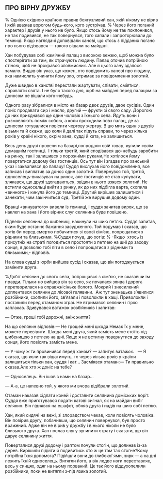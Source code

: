 ## ПРО ВІРНУ ДРУЖБУ

% Однією східною країною правив боягузливий хан, якій нікому не вірив і якій вважав ворогом будь-кого, кого зустрічав.
% Через його поганий характер і друзів у нього не було.
Якщо хтось йому не так поклонився, не так подивився, не так повернувся, того хапали і запроторювали до темниці.
Якщо наглядачі доповідали ханові, що хтось з підданих погано про нього відізвався — такого вішали на майдані.

Хан побудував собі кам’яний палац з високою вежею, щоб можна було спостерігати за тим, як страчують людину.
Палац оточив потрійною стіною, щоб не прокрався зловмисник.
Але й цього хану здалося замало.
Видав він указ, що кожен, хто повідомить ханові про людину, яка намислить учинити йому зло, отримає за повідомлення золотий.

Дуже швидко в ханстві перестали жартувати, співати, сміятися, справляти свята.
І не було такого дня, щоб на майдані перед палацом за доносом не вішали кого-небудь.

Одного разу зібралися в місто на базар двоє друзів, двоє сусідів.
Один поніс продавати сир і масло, другий — фрукти зі свого саду.
Дорогою до них приєднався ще один чоловік з їхнього села.
Йдуть вони і розмовляють поміж собою, а коли проходили повз палац, де за доносом готувалися повісити чергову жертву.
В цю мить один з друзів візьми та й скажи, що коли й далі так підуть справи, то через кілька років у країні нікого, окрім хана, судді й ката, не залишиться.

Весь день друзі провели на базарі,попродали свій товар, купили своїм домашнім гостинці.
 І тільки третій, який сподівався що-небудь заробити на ринку, так і залишився з порожніми руками,Не хотілося йому повертатися додому без гостинців.
Ось тут він і згадав про ханський указ і заквапився до палацу!
Суддя вислухав його повідомлення, все записав і виплатив за донос один золотий.
Повернувся той, третій, односелець-виказувач на ринок, але гостинців не став купувати, злякався, що друзі здогадаються, звідки в нього взявся золотий.
Не встигли односельці вийти з ринку, як до них підбігла варта, схопила «винного» і кинула його до темниці.
Другий вирішив залишитися і зачекати, чим закінчиться суд.
Третій же вирушив додому один.

Вранці «винуватого» вивели із темниці, і суддя зачитав вирок, що за наклеп на хана і його вірних слуг селянина буде повішено.

Підвели селянина до шибениці, накинули на шию петлю.
Суддя запитав, яким буде останнє бажання засудженого.
Той подумав і сказав, що хотів би перед смертю побачитися зі своєї сім’єю, попрощатися з рідними та близькими.
%Суддя почув, що хотів:
% -Якщо  хтось із присутніх на страті погодиться простояти з петлею на шиї до заходу сонця, я дозволю тобі піти в село і попрощатися з рідними та близькими,- відповів.

На слова судді з юрби вийшов сусід і сказав, що він погоджується замінити друга.

%Добіг селянин до свого села, попрощався з сім'єю, не сказавши їм правди.
Тільки-но вийшов він за село, як почалася злива і дорога перетворилася на справжнісіньке болото.
Мокрий і знесилений доплентався селянин до лісової галявини. 
Аж тут зненацька з’явилися розбійники, схопили його, зв’язали і поволокли в хащі.
Приволокли і поставили перед отаманом зграї.
Не втримався селянин і гірко заплакав.
Здивувався ватажок розбійників і запитав:

— Отже, гроші тобі дорожчі, аніж життя?

На що селянин відповів:— Не грошей мені шкода.Немає їх у мене, можете перевірити.
Шкода мені друга, який замість мене стоїть під шибеницею з петлею на шиї.
Якщо я не встигну повернутися до заходу сонця, його повісять замість мене.

— У чому ж ти провинився перед ханом? — запитує ватажок.
 
— Я сказав, що коли так вішатимуть, то через кілька років у країни залишиться тільки хан, суддя і кат...
Засміявся отаман:— Ти правильно сказав.Але хто ж доніс на тебе?

— Односелець.
Він ішов з нами на базар...

— А-а, це напевно той, у якого ми вчора відібрали золотий.

Отаман наказав сідлати коней і доставити селянина доміських воріт.
Суддя вже приготувався подати катові сигнал, як на майдан вибіг селянин.
Він піднявся на ешафот, обняв друга і надів на шию собі петлю.

Хан, який сидячі на вежі, зі злорадством чекав, коли повісять чоловіка.
Він повірив другу, побачивши, що селянин повернувся, був просто вражений.
Адже він не вірив у дружбу і в нього ніколи не було близького друга.
Хан послав слугу зупинити страту і сказати, що він дарує селянину життя.

Поверталися друзі додому і раптом почули стогін, що долинав із-за дерев.
Вирішили підійти й подивитись хто ж це там так стогне?Кому потрібна їхня допомога?
Підійшли вони до глибокої ями, зирк — а на дні лежить їхній односелець.
Витягли його, а він ледве ноги переставляє, весь у синцях, одяг на ньому порваний.
Це так його віддухопелили розбійники, поки не витягли з-під язика золотий.
